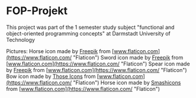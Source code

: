 # FOP-Projekt

This project was part of the 1 semester study subject "functional and object-oriented programming concepts" at Darmstadt University of Technology

Pictures:
Horse icon made by [Freepik](https://www.freepik.com/ "Freepik") from [www.flaticon.com](https://www.flaticon.com/ "Flaticon")
Sword icon made by [Freepik](https://www.freepik.com/ "Freepik") from [www.flaticon.com](https://www.flaticon.com/ "Flaticon")
Spear icon made by [Freepik](https://www.freepik.com/ "Freepik") from [www.flaticon.com](https://www.flaticon.com/ "Flaticon")
Bow icon made by [Those Icons](https://www.flaticon.com/authors/those-icons "Those Icons") from [www.flaticon.com](https://www.flaticon.com/ "Flaticon")
Horse icon made by [Smashicons](https://www.flaticon.com/authors/smashicons "Smashicons") from [www.flaticon.com](https://www.flaticon.com/ "Flaticon")

